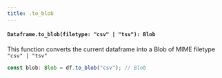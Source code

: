 ```yaml
---
title: .to_blob
---
```


#### `Dataframe.to_blob(filetype: "csv" | "tsv"): Blob`
This function converts the current dataframe into a Blob of MIME filetype `"csv" | "tsv"`

```typescript
const blob: Blob = df.to_blob("csv"); // Blob
```
